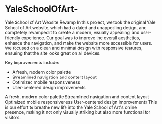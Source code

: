 # YaleSchoolOfArt-
Yale School of Art Website Revamp
In this project, we took the original Yale School of Art website, which had a dated and unappealing design, and completely revamped it to create a modern, visually appealing, and user-friendly experience. Our goal was to improve the overall aesthetics, enhance the navigation, and make the website more accessible for users. We focused on a clean and minimal design with responsive features, ensuring that the site looks great on all devices.

Key improvements include:
- A fresh, modern color palette
- Streamlined navigation and content layout
- Optimized mobile responsiveness
- User-centered design improvements

A fresh, modern color palette
Streamlined navigation and content layout
Optimized mobile responsiveness
User-centered design improvements
This is our effort to breathe new life into the Yale School of Art's online presence, making it not only visually striking but also more functional for visitors.
